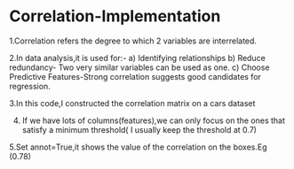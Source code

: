# Correlation-Implementation

1.Correlation refers the degree to which 2 variables are interrelated.

2.In data analysis,it is used for:-
a) Identifying relationships
b) Reduce redundancy- Two very similar variables can be used as one.
c) Choose Predictive Features-Strong correlation suggests good candidates for regression.

3.In this code,I constructed the correlation matrix on a cars dataset

4. If we have lots of columns(features),we can only focus on the ones that satisfy a minimum threshold( I usually keep the threshold at 0.7)
   
5.Set annot=True,it shows the value of the correlation on the boxes.Eg (0.78)
